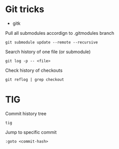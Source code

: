 # Git tricks

- gitk


Pull all submodules accordign to .gitmodules branch
```
git submodule update --remote --recursive
```


Search history of one file (or submodule)
```
git log -p -- <file>
```

Check history of checkouts
```
git reflog | grep checkout
```

# TIG

Commit history tree
```
tig
```

Jump to specific commit
```
:goto <commit-hash>
```
